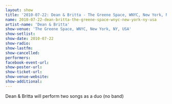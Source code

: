 ```yaml
---
layout: show
title: '2010-07-22: Dean & Britta - The Greene Space, WNYC, New York, NY, USA'
name: 2010-07-22-dean-britta-the-greene-space-wnyc-new-york-ny-usa
artist-name: 'Dean & Britta'
show-venue: 'The Greene Space, WNYC, New York, NY, USA'
show-setlist: 
show-date: 2010-07-22
show-radio: 
show-lastfm: 
show-cancelled: 
performers: 
facebook-event-url: 
show-poster-url: 
show-ticket-url: 
show-venue-website: 
show-additional: 
---
```


Dean & Britta will perform two songs as a duo (no band)